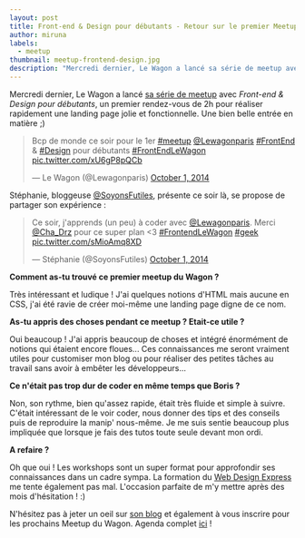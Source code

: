 ```yaml
---
layout: post
title: Front-end & Design pour débutants - Retour sur le premier Meetup du Wagon
author: miruna
labels:
  - meetup
thumbnail: meetup-frontend-design.jpg
description: "Mercredi dernier, Le Wagon a lancé sa série de meetup avec Front-end & Design pour débutants, un premier rendez-vous de 2h pour réaliser rapidement une landing page jolie et fonctionnelle. Une bien belle entrée en matière."
---
```


Mercredi dernier, Le Wagon a lancé [sa série de meetup](http://www.meetup.com/Le-Wagon-Paris-Coding-Station/) avec <em>Front-end & Design pour débutants</em>, un premier rendez-vous de 2h pour réaliser rapidement une landing page jolie et fonctionnelle. Une bien belle entrée en matière ;)

<blockquote class="twitter-tweet" lang="en"><p>Bcp de monde ce soir pour le 1er <a href="https://twitter.com/hashtag/meetup?src=hash">#meetup</a> <a href="https://twitter.com/Lewagonparis">@Lewagonparis</a> <a href="https://twitter.com/hashtag/FrontEnd?src=hash">#FrontEnd</a> &amp; <a href="https://twitter.com/hashtag/Design?src=hash">#Design</a> pour débutants <a href="https://twitter.com/hashtag/FrontEndLeWagon?src=hash">#FrontEndLeWagon</a> <a href="http://t.co/xU6gP8pQCb">pic.twitter.com/xU6gP8pQCb</a></p>&mdash; Le Wagon (@Lewagonparis) <a href="https://twitter.com/Lewagonparis/status/517372791608598528">October 1, 2014</a></blockquote>
<script async src="//platform.twitter.com/widgets.js" charset="utf-8"></script>

Stéphanie, bloggeuse [@SoyonsFutiles](https://twitter.com/SoyonsFutiles), présente ce soir là, se propose de partager son expérience :

<blockquote class="twitter-tweet" lang="en"><p>Ce soir, j&#39;apprends (un peu) à coder avec <a href="https://twitter.com/Lewagonparis">@Lewagonparis</a>. Merci <a href="https://twitter.com/Cha_Drz">@Cha_Drz</a> pour ce super plan &lt;3 <a href="https://twitter.com/hashtag/FrontendLeWagon?src=hash">#FrontendLeWagon</a> <a href="https://twitter.com/hashtag/geek?src=hash">#geek</a> <a href="http://t.co/sMioAmq8XD">pic.twitter.com/sMioAmq8XD</a></p>&mdash; Stéphanie (@SoyonsFutiles) <a href="https://twitter.com/SoyonsFutiles/status/517394837721849856">October 1, 2014</a></blockquote>
<script async src="//platform.twitter.com/widgets.js" charset="utf-8"></script>

<strong>Comment as-tu trouvé ce premier meetup du Wagon ?</strong>

Très intéressant et ludique ! J'ai quelques notions d'HTML mais aucune en CSS, j'ai été ravie de créer moi-même une landing page digne de ce nom.

<strong>As-tu appris des choses pendant ce meetup ? Etait-ce utile ?</strong>

Oui beaucoup ! J'ai appris beaucoup de choses et intégré énormément de notions qui étaient encore floues... Ces connaissances me seront vraiment utiles pour customiser mon blog ou pour réaliser des petites tâches au travail sans avoir à embêter les développeurs...

<strong>Ce n'était pas trop dur de coder en même temps que Boris ?</strong>

Non, son rythme, bien qu'assez rapide, était très fluide et simple à suivre. C'était intéressant de le voir coder, nous donner des tips et des conseils puis de reproduire la manip' nous-même. Je me suis sentie beaucoup plus impliquée que lorsque je fais des tutos toute seule devant mon ordi.

<strong>A refaire ?</strong>

Oh que oui ! Les workshops sont un super format pour approfondir ses connaissances dans un cadre sympa. La formation du [Web Design Express](http://www.web-design-express.org/) me tente également pas mal. L'occasion parfaite de m'y mettre après des mois d'hésitation ! :)

N'hésitez pas à jeter un oeil sur [son blog](http://soyonsfutiles.com/) et également à vous inscrire pour les prochains Meetup du Wagon.
Agenda complet [ici](http://www.meetup.com/Le-Wagon-Paris-Coding-Station/) !








